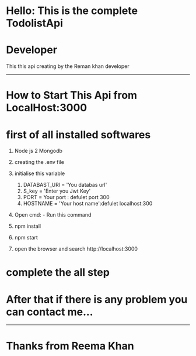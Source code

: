 # Hello:   This is the complete TodolistApi



# Developer
This this api creating by the Reman khan developer

------------------------------------------------------------------------------
# How to Start This Api from LocalHost:3000

# first of all installed softwares
  1. Node js
  2 Mongodb

1. creating the .env file
2. initialise this variable
   1. DATABAST_URl = 'You databas url'
   2. S_key = 'Enter you Jwt Key'
   3. PORT = Your port : defulet port 300
   4. HOSTNAME = 'Your host name':defulet localhost:300 

3. Open cmd: - Run this command
  1. npm install
  2. npm start
  
4. open the browser and search http://localhost:3000


# complete the all step

# After that if there is any problem you can contact me...

--------------------------------------------------------------------------------
# Thanks from Reema Khan


